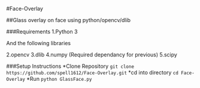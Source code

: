 #Face-Overlay

##Glass overlay on face using python/opencv/dlib

###Requirements
1.Python 3

And the following libraries

2.opencv
3.dlib
4.numpy (Required dependancy for previous)
5.scipy

###Setup Instructions
*Clone Repository
`git clone https://github.com/spell1612/Face-Overlay.git`
*cd into directory
`cd Face-Overlay`
*Run `python GlassFace.py`
